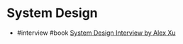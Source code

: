 # System Design

- #interview #book [System Design Interview by Alex Xu](./book.system.design.interview.alex.xu)
